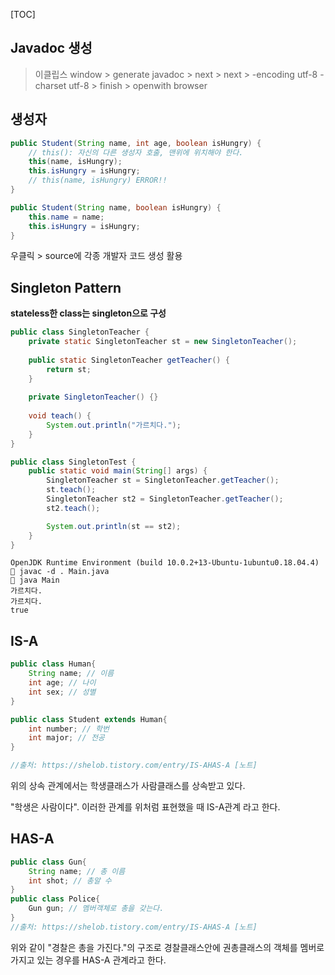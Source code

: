 [TOC]

## Javadoc 생성

> 이클립스 
> window > generate javadoc > next > next > -encoding utf-8 -charset utf-8 > finish > openwith browser



## 생성자

```java
public Student(String name, int age, boolean isHungry) {
    // this(): 자신의 다른 생성자 호출, 맨위에 위치해야 한다.
    this(name, isHungry);
  	this.isHungry = isHungry;
    // this(name, isHungry) ERROR!!
}

public Student(String name, boolean isHungry) {
    this.name = name;
    this.isHungry = isHungry;
}
```

우클릭 > source에 각종 개발자 코드 생성 활용



## Singleton Pattern

**stateless한 class는 singleton으로 구성**

```java
public class SingletonTeacher {
	private static SingletonTeacher st = new SingletonTeacher();
	
	public static SingletonTeacher getTeacher() {
		return st;
	}
	
	private SingletonTeacher() {}
	
	void teach() {
		System.out.println("가르치다.");
	}
}
```

```java
public class SingletonTest {
	public static void main(String[] args) {
		SingletonTeacher st = SingletonTeacher.getTeacher();
		st.teach();
		SingletonTeacher st2 = SingletonTeacher.getTeacher();
		st2.teach();

		System.out.println(st == st2);
	}
}
```

```
OpenJDK Runtime Environment (build 10.0.2+13-Ubuntu-1ubuntu0.18.04.4)
 javac -d . Main.java
 java Main
가르치다.
가르치다.
true
```



## IS-A

```java
public class Human{
    String name; // 이름
    int age; // 나이
    int sex; // 성별
}

public class Student extends Human{
    int number; // 학번
    int major; // 전공
}

//출처: https://shelob.tistory.com/entry/IS-AHAS-A [노트]
```

위의 상속 관계에서는 학생클래스가 사람클래스를 상속받고 있다.

"학생은 사람이다". 이러한 관계를 위처럼 표현했을 때 IS-A관계 라고 한다.



## HAS-A

```java
public class Gun{
	String name; // 총 이름
	int shot; // 총알 수
}
public class Police{
	Gun gun; // 멤버객체로 총을 갖는다.
}
//출처: https://shelob.tistory.com/entry/IS-AHAS-A [노트]
```

  위와 같이 "경찰은 총을 가진다."의 구조로 경찰클래스안에 권총클래스의 객체를 멤버로 가지고 있는 경우를 HAS-A 관계라고 한다.

